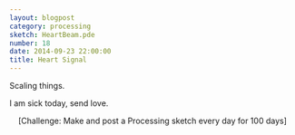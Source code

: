 ```yaml
---
layout: blogpost
category: processing
sketch: HeartBeam.pde
number: 18
date: 2014-09-23 22:00:00
title: Heart Signal
---
```


Scaling things.

<canvas data-processing-sources="/Scripts/HeartBeam.pde"></canvas>	

I am sick today, send love.

<center>[Challenge: Make and post a Processing sketch every day for 100 days]</center>